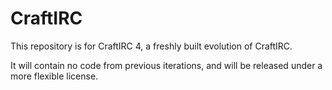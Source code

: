 CraftIRC
========

This repository is for CraftIRC 4, a freshly built evolution of CraftIRC.

It will contain no code from previous iterations, and will be released under a more flexible license.
